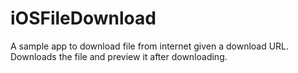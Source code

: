 # iOSFileDownload
A sample app to download file from internet given a download URL.
Downloads the file and preview it after downloading.
